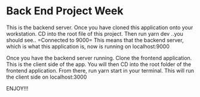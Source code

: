 # Back End Project Week

This is the backend server. Once you have cloned this application onto your workstation. CD into the root file of this project. Then run yarn dev ..you should see.. =Connected to 9000= 
This means that the backend server, which is what this application is, now is running on localhost:9000 

Once you have the backend server running. Clone the frontend application. This is the client side of the app. You will then CD into the root folder of the frontend application. From there, run yarn start in your terminal. This will run the client side on localhost:3000

ENJOY!!!